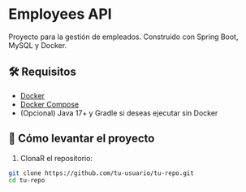 # Employees API

Proyecto para la gestión de empleados. Construido con Spring Boot, MySQL y Docker.

## 🛠 Requisitos

- [Docker](https://www.docker.com/products/docker-desktop)
- [Docker Compose](https://docs.docker.com/compose/)
- (Opcional) Java 17+ y Gradle si deseas ejecutar sin Docker

## 🚀 Cómo levantar el proyecto

1. ClonaR el repositorio:

```bash
git clone https://github.com/tu-usuario/tu-repo.git
cd tu-repo